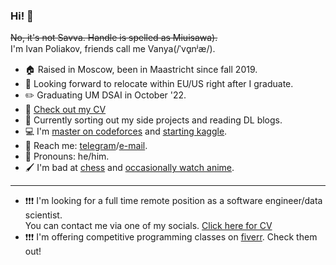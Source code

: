 ### Hi! 👋

~~No, it's not Savva. Handle is spelled as Miuisawa).~~<br/>
I'm Ivan Poliakov, friends call me Vanya(/ˈvɑ̟nʲæ/). <br/>

- 🏠 Raised in Moscow, been in Maastricht since fall 2019.
- 🤔 Looking forward to relocate within EU/US right after I graduate.
- ✏️ Graduating UM DSAI in October '22.
- 🥇 [Check out my CV]() 
- 📖 Currently sorting out my side projects and reading DL blogs. 
- 💻 I'm [master on codeforces](https://codeforces.com/profile/M1v1savva1601) and [starting kaggle](https://www.kaggle.com/m1v1savva).
- 💬 Reach me: [telegram](https://t.me/M1v1savva1601)/[e-mail](ivan.polyakov.01@gmail.com). 
- 🙂 Pronouns: he/him.
- 🖌️ I'm bad at [chess](https://www.chess.com/member/m1v1savva) and [occasionally watch anime](https://shikimori.one/M1v1savva1601).

--- 

- ❗❗❗ I'm looking for a full time remote position as a software engineer/data scientist.<br/> You can contact me via one of my socials. [Click here for CV]()
- ❗❗❗ I'm offering competitive programming classes on [fiverr](https://www.fiverr.com/share/DKxe6N). Check them out!

<!--
**M1v1savva/M1v1savva** is a ✨ _special_ ✨ repository because its `README.md` (this file) appears on your GitHub profile.

Here are some ideas to get you started:

- 🔭 I’m currently working on ...
- 🌱 I’m currently learning ...
- 👯 I’m looking to collaborate on ...
- 🤔 I’m looking for help with ...
- 💬 Ask me about ...
- 📫 How to reach me: ...
- 😄 Pronouns: ...
- ⚡ Fun fact: ...
-->
